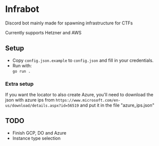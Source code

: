 # Infrabot

Discord bot mainly made for spawning infrastructure for CTFs

Currently supports Hetzner and AWS

## Setup

- Copy `config.json.example` to `config.json` and fill in your credentials.
- Run with:  
  `go run .`

### Extra setup

If you want the locator to also create Azure, you'll need to download the json with azure ips from `https://www.microsoft.com/en-us/download/details.aspx?id=56519` and put it in the file "azure_ips.json"

## TODO
- Finish GCP, DO and Azure
- Instance type selection